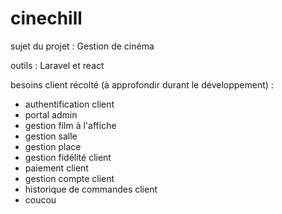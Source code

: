 # cinechill
sujet du projet : Gestion de cinéma

outils : Laravel et react

besoins client récolté (à approfondir durant le développement) : 
- authentification client
- ​portal admin
- gestion film à l'affiche
- gestion salle
- gestion place
- gestion fidélité client
- paiement client
- gestion compte client
- ​historique de commandes client
- coucou
